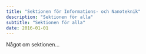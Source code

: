 ```yaml
---
title: "Sektionen för Informations- och Nanoteknik"
description: "Sektionen för alla"
subtitle: "Sektionen för alla"
date: 2016-01-01
---
```


Något om sektionen...